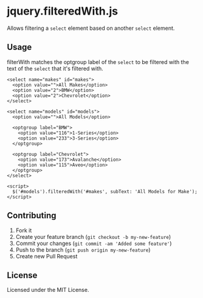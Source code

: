 # jquery.filteredWith.js

Allows filtering a `select` element based on another `select` element.

## Usage

filterWith matches the optgroup label of the `select` to be filtered with the text of the `select` that it's filtered with.

    <select name="makes" id="makes">
      <option value="">All Makes</option>
      <option value="2">BMW</option>
      <option value="2">Chevrolet</option>
    </select>

    <select name="models" id="models">
      <option value="">All Models</option>

      <optgroup label="BMW">
        <option value="116">1-Series</option>
        <option value="233">3-Series</option>
      </optgroup>

      <optgroup label="Chevrolet">
        <option value="173">Avalanche</option>
        <option value="115">Aveo</option>
      </optgroup>
    </select>

    <script>
      $('#models').filteredWith('#makes', subText: 'All Models for Make');
    </script>

## Contributing

1. Fork it
2. Create your feature branch (`git checkout -b my-new-feature`)
3. Commit your changes (`git commit -am 'Added some feature'`)
4. Push to the branch (`git push origin my-new-feature`)
5. Create new Pull Request

## License

Licensed under the MIT License.
